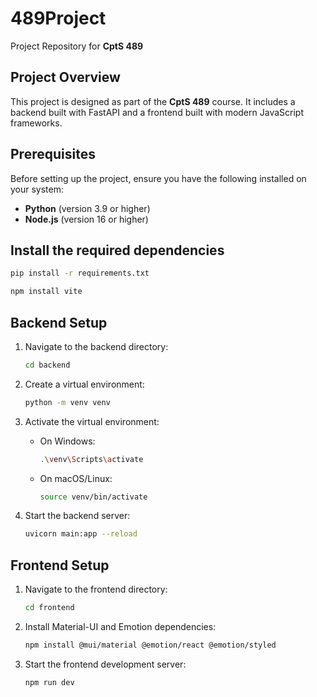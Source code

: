 # 489Project

Project Repository for **CptS 489**

## Project Overview

This project is designed as part of the **CptS 489** course. It includes a backend built with FastAPI and a frontend built with modern JavaScript frameworks.

## Prerequisites

Before setting up the project, ensure you have the following installed on your system:

- **Python** (version 3.9 or higher)
- **Node.js** (version 16 or higher)

## Install the required dependencies

```bash
pip install -r requirements.txt
```

```bash
npm install vite
```

## Backend Setup

1. Navigate to the backend directory:
   ```bash
   cd backend
   ```
2. Create a virtual environment:
   ```bash
   python -m venv venv
   ```
3. Activate the virtual environment:
   - On Windows:
     ```bash
     .\venv\Scripts\activate
     ```
   - On macOS/Linux:
     ```bash
     source venv/bin/activate
     ```
4. Start the backend server:

   ```bash
   uvicorn main:app --reload
   ```

## Frontend Setup

1. Navigate to the frontend directory:
   ```bash
   cd frontend
   ```
2. Install Material-UI and Emotion dependencies:
   ```bash
   npm install @mui/material @emotion/react @emotion/styled
   ```
3. Start the frontend development server:
   ```bash
   npm run dev
   ```
